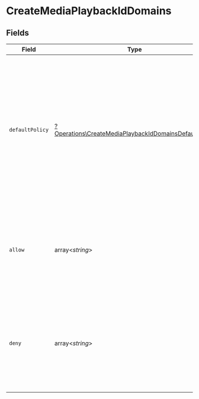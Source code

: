 # CreateMediaPlaybackIdDomains


## Fields

| Field                                                                                                                                                                                                                                                | Type                                                                                                                                                                                                                                                 | Required                                                                                                                                                                                                                                             | Description                                                                                                                                                                                                                                          | Example                                                                                                                                                                                                                                              |
| ---------------------------------------------------------------------------------------------------------------------------------------------------------------------------------------------------------------------------------------------------- | ---------------------------------------------------------------------------------------------------------------------------------------------------------------------------------------------------------------------------------------------------- | ---------------------------------------------------------------------------------------------------------------------------------------------------------------------------------------------------------------------------------------------------- | ---------------------------------------------------------------------------------------------------------------------------------------------------------------------------------------------------------------------------------------------------- | ---------------------------------------------------------------------------------------------------------------------------------------------------------------------------------------------------------------------------------------------------- |
| `defaultPolicy`                                                                                                                                                                                                                                      | [?Operations\CreateMediaPlaybackIdDomainsDefaultPolicy](../../Models/Operations/CreateMediaPlaybackIdDomainsDefaultPolicy.md)                                                                                                                        | :heavy_minus_sign:                                                                                                                                                                                                                                   | Specifies the default access policy for domains. <br/>If set to `allow`, all domains are allowed access unless otherwise specified in the `deny` list. <br/>If set to `deny`, all domains are denied access unless otherwise specified in the `allow` list.<br/> |                                                                                                                                                                                                                                                      |
| `allow`                                                                                                                                                                                                                                              | array<*string*>                                                                                                                                                                                                                                      | :heavy_minus_sign:                                                                                                                                                                                                                                   | A list of domain names or patterns that are explicitly allowed access. <br/>This list is only effective when the `defaultPolicy` is set to `deny`.<br/>                                                                                              | [<br/>"example.com",<br/>"trustedsite.org"<br/>]                                                                                                                                                                                                     |
| `deny`                                                                                                                                                                                                                                               | array<*string*>                                                                                                                                                                                                                                      | :heavy_minus_sign:                                                                                                                                                                                                                                   | A list of domain names or patterns that are explicitly denied access. <br/>This list is only effective when the `defaultPolicy` is set to `allow`.<br/>                                                                                              | [<br/>"malicioussite.io",<br/>"spamdomain.net"<br/>]                                                                                                                                                                                                 |
